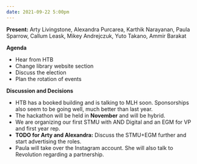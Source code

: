 ```yaml
---
date: 2021-09-22 5:00pm
---
```


**Present:** Arty Livingstone, Alexandra Purcarea, Karthik Narayanan, Paula Sparrow, Callum Leask, Mikey Andrejczuk, Yuto Takano, Ammir Barakat

**Agenda**
* Hear from HTB
* Change library website section
* Discuss the election
* Plan the rotation of events


**Discussion and Decisions**
* HTB has a booked building and is talking to MLH soon. Sponsorships also seem to be going well, much better than last year.
* The hackathon will be held in **November** and will be hybrid.
* We are organizing our first STMU with AND Digital and an EGM for VP and first year rep.
* **TODO for Arty and Alexandra:** Discuss the STMU+EGM further and start advertising the roles.
* Paula will take over the Instagram account. She will also talk to Revolution regarding a partnership.
